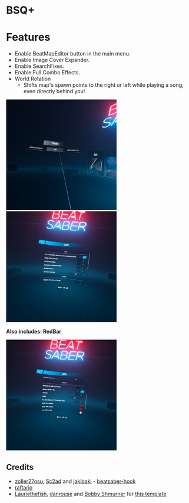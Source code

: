 # BSQ+

# Features
- Enable BeatMapEditor button in the main menu.
- Enable Image Cover Expander.
- Enable SearchFixes.
- Enable Full Combo Effects.
- World Rotation
    - Shifts map's spawn points to the right or left while playing a song, even directly behind you!
<img src="images/1.jpg" alt="drawing" width="300"/>

<img src="images/2.jpg" alt="drawing" width="300"/>

**Also includes: RedBar**

<img src="images/3.jpg" alt="drawing" width="300"/>

## Credits

* [zoller27osu](https://github.com/zoller27osu), [Sc2ad](https://github.com/Sc2ad) and [jakibaki](https://github.com/jakibaki) - [beatsaber-hook](https://github.com/sc2ad/beatsaber-hook)
* [raftario](https://github.com/raftario)
* [Lauriethefish](https://github.com/Lauriethefish), [danrouse](https://github.com/danrouse) and [Bobby Shmurner](https://github.com/BobbyShmurner) for [this template](https://github.com/Lauriethefish/quest-mod-template)
